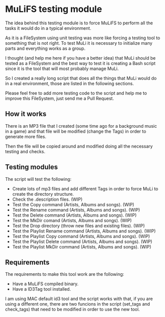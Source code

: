 MuLiFS testing module
=====================

The idea behind this testing module is to force MuLiFS to perform all the tasks it would do in a typical environment.

As it is a FileSystem using unit testing was more like forcing a testing tool to something that is not right. To test MuLi it is necessary to initialize many parts and everything works as a group.

I thought (and help me here if you have a better idea) that MuLi should be tested as a FileSystem and the best way to test it is creating a Bash script since it is the tool that will most probably manage MuLi.

So I created a really long script that does all the things that MuLi would do in a real environment, those are listed in the following sections.

Please feel free to add more testing code to the script and help me to improve this FileSystem, just send me a Pull Request.


How it works
------------
There is an MP3 file that I created (some time ago for a background music in a game) and that file will be modified (change the Tags) in order to generate more files.

Then the file will be copied around and modified doing all the necessary testing and checks.


Testing modules
---------------
The script will test the following:

- Create lots of mp3 files and add different Tags in order to force MuLi to create the directory structure. 
- Check the .description files. (WIP)
- Test the Copy command (Artists, Albums and songs). (WIP)
- Test the Rename command (Artists, Albums and songs). (WIP)
- Test the Delete command (Artists, Albums and songs). (WIP)
- Test the MkDir comand (Artists, Albums and songs). (WIP)
- Test the Drop directory (throw new files and existing files). (WIP)
- Test the Playlist Rename command (Artists, Albums and songs). (WIP)
- Test the Playlist Copy command (Artists, Albums and songs). (WIP)
- Test the Playlist Delete command (Artists, Albums and songs). (WIP)
- Test the Playlist MkDir command (Artists, Albums and songs). (WIP)


Requirements
------------
The requirements to make this tool work are the following:

- Have a MuLiFS compiled binary.
- Have a ID3Tag tool installed.

I am using MAC default id3 tool and the script works with that, if you are using a different one, there are two funcions in the script (set_tags and check_tags) that need to be modified in order to use the new tool.
